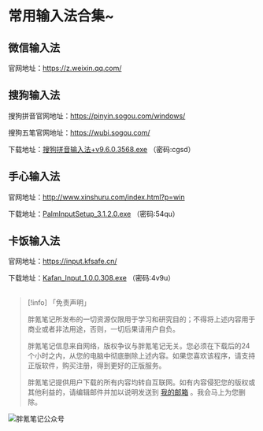 # 常用输入法合集~

## 微信输入法

官网地址：https://z.weixin.qq.com/

## 搜狗输入法

搜狗拼音官网地址：https://pinyin.sogou.com/windows/

搜狗五笔官网地址：https://wubi.sogou.com/

下载地址：[搜狗拼音输入法+v9.6.0.3568.exe](https://csskr.lanzouq.com/b0j01zt0f) （密码:cgsd）

## 手心输入法

官网地址：http://www.xinshuru.com/index.html?p=win

下载地址：[PalmInputSetup_3.1.2.0.exe](https://csskr.lanzouq.com/b0j01ztrc) （密码:54qu）

## 卡饭输入法

官网地址：https://input.kfsafe.cn/

下载地址：[Kafan_Input_1.0.0.308.exe](https://csskr.lanzouq.com/b0j01ztch) （密码:4v9u）

## 

> [!info] 「免责声明」
>
> 胖氪笔记所发布的一切资源仅限用于学习和研究目的；不得将上述内容用于商业或者非法用途，否则，一切后果请用户自负。
>
> 胖氪笔记信息来自网络，版权争议与胖氪笔记无关。您必须在下载后的24个小时之内，从您的电脑中彻底删除上述内容。如果您喜欢该程序，请支持正版软件，购买注册，得到更好的正版服务。
>
> 胖氪笔记提供用户下载的所有内容均转自互联网。如有内容侵犯您的版权或其他利益的，请编辑邮件并加以说明发送到 [我的邮箱](/weekly/2024/000#联系博主) 。我会马上为您删除。

![胖氪笔记公众号](https://img.pknote.top/blog/202404121423456.png)